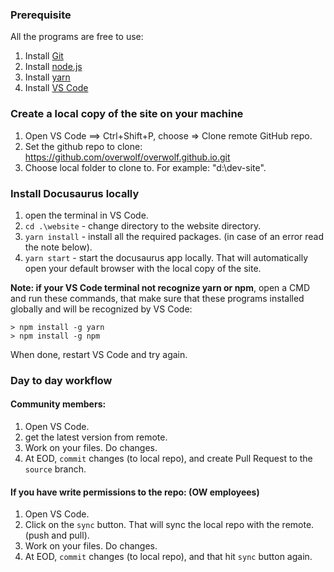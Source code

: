 ### Prerequisite

All the programs are free to use:

1. Install [Git](https://git-scm.com/downloads)
2. Install [node.js](https://nodejs.org/en/)
3. Install [yarn](https://yarnpkg.com/lang/en/docs/install/)
4. Install [VS Code](https://code.visualstudio.com/)

### Create a local copy of the site on your machine

1. Open VS Code ==> Ctrl+Shift+P, choose => Clone remote GitHub repo.
2. Set the github repo to clone: https://github.com/overwolf/overwolf.github.io.git
3. Choose local folder to clone to. For example: "d:\dev-site".

### Install Docusaurus locally

1. open the terminal in VS Code.
2. `cd .\website` - change directory to the website directory.
3. `yarn install` - install all the required packages. (in case of an error read the note below). 
4. `yarn start` - start the docusaurus app locally. That will automatically open your default browser with the local copy of the site.

**Note: if your VS Code terminal not recognize yarn or npm**, open a CMD and run these commands, that make sure that these programs installed globally and will be recognized by VS Code: 

```
> npm install -g yarn
> npm install -g npm
```

When done, restart VS Code and try again.

### Day to day workflow

#### Community members:

1. Open VS Code.
2. get the latest version from remote.
3. Work on your files. Do changes.
4. At EOD, `commit` changes (to local repo), and create Pull Request to the `source` branch.

#### If you have write permissions to the repo: (OW employees)

1. Open VS Code.
2. Click on the `sync` button. That will sync the local repo with the remote. (push and pull).
3. Work on your files. Do changes.
4. At EOD, `commit` changes (to local repo), and that hit `sync` button again.
